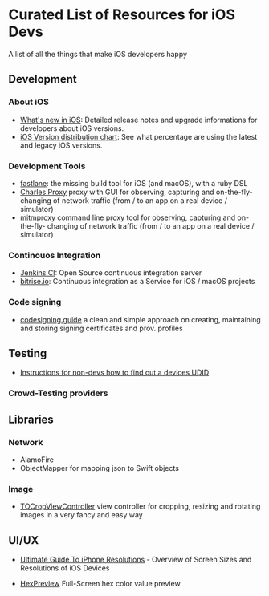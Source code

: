 # Curated List of Resources for iOS Devs
A list of all the things that make iOS developers happy


## Development 

### About iOS

* [What's new in iOS](https://developer.apple.com/library/prerelease/content/releasenotes/General/WhatsNewIniOS): Detailed release notes and upgrade informations for developers about iOS versions.
* [iOS Version distribution chart](https://developer.apple.com/support/app-store/): See what percentage are using the latest and legacy iOS versions.

### Development Tools

* [fastlane](https://github.com/fastlane/fastlane): the missing build tool for iOS (and macOS), with a ruby DSL
* [Charles Proxy](https://www.charlesproxy.com/) proxy with GUI for observing, capturing and on-the-fly- changing of network traffic (from / to an app on a real device / simulator)
* [mitmproxy](https://mitmproxy.org/) command line proxy tool for observing, capturing and on-the-fly- changing of network traffic (from / to an app on a real device / simulator)

### Continouos Integration

* [Jenkins CI](https://jenkins.io): Open Source continuous integration server
* [bitrise.io](https://www.bitrise.io/): Continuous integration as a Service for iOS / macOS projects

### Code signing

* [codesigning.guide](https://codesigning.guide) a clean and simple approach on creating, maintaining and storing signing certificates and prov. profiles

## Testing

* [Instructions for non-devs how to find out a devices UDID](http://whatsmyudid.com)

### Crowd-Testing providers

## Libraries

### Network 

* AlamoFire
* ObjectMapper for mapping json to Swift objects

### Image 
* [TOCropViewController](https://github.com/TimOliver/TOCropViewController) view controller for cropping, resizing and rotating images in a very fancy and easy way

## UI/UX

* [Ultimate Guide To iPhone Resolutions](https://www.paintcodeapp.com/news/ultimate-guide-to-iphone-resolutions) - Overview of Screen Sizes and Resolutions of iOS Devices 

* [HexPreview](http://hexpreview.com) Full-Screen hex color value preview 
